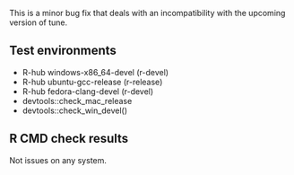 This is a minor bug fix that deals with an incompatibility with the upcoming
version of tune.

## Test environments
- R-hub windows-x86_64-devel (r-devel)
- R-hub ubuntu-gcc-release (r-release)
- R-hub fedora-clang-devel (r-devel)
- devtools::check_mac_release
- devtools::check_win_devel()

## R CMD check results
Not issues on any system.
